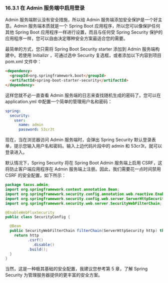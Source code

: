 ### 16.3.1 在 Admin 服务端中启用登录

Admin 服务端默认没有安全措施，所以给 Admin 服务端添加安全保护是一个好主意。Admin 服务端本质就是一个 Spring Boot 应用程序，所以您可以像保护任何其他 Spring Boot 应用程序一样进行设置，而且与任何受 Spring Security 保护的应用程序一样，您可以自由决定哪种安全方案最适合您的需要。

最简单的方式，您只需将 Spring Boot Security starter 添加到 Admin 服务端构建中。若使用 Initializr ，可通过选中 Security 复选框，或者添加以下内容到项目 pom.xml 文件中：

```html
<dependency>
  <groupId>org.springframework.boot</groupId>
  <artifactId>spring-boot-starter-security</artifactId>
</dependency>
```

这样您就不必一直查看 Admin 服务端的日志来查找随机生成的密码了。您可以在 application.yml 中配置一个简单的管理用户名和密码：

```yaml
spring:
  security:
    user:
      name: admin
      password: 53cr3t
```

现在，当在浏览器访问 Admin 服务端时，会弹出 Spring Security 默认登录表单，提示您输入用户名和密码。输入上边代码片段中的 admin 和 53cr3t，就可以登录进入。

默认情况下，Spring Security 将在 Spring Boot Admin 服务端上启用 CSRF，这将防止客户端应用程序在 Admin 服务端上注册。因此，我们需要花一点时间禁用 CSRF 的安全配置，如下所示：

```java
package tacos.admin;
import org.springframework.context.annotation.Bean;
import org.springframework.security.config.annotation.web.reactive.EnableWebFluxSecurity;
import org.springframework.security.config.web.server.ServerHttpSecurity;
import org.springframework.security.web.server.SecurityWebFilterChain;

@EnableWebFluxSecurity
public class SecurityConfig {

  @Bean
  public SecurityWebFilterChain filterChain(ServerHttpSecurity http) throws Exception {
    return http
          .csrf()
            .disable()
          .build();
  }
}
```

当然，这是一种极其基础的安全配置，我建议您参考第 5 章，了解 Spring Security 为管理服务器提供的更丰富的安全方案。


